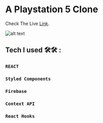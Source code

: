 # A Playstation 5 Clone

Check The Live [Link](https://ps5clone.netlify.app/).

![alt text](https://omargubran.com/assets/PlayStation-5.2026f542d8505db4b6ec027e9e446b1e.gif)

## Tech I used 🛠️🛠️ :

### `REACT`

### `Styled Components`

### `Firebase`

### `Context API`

### `React Hooks`
